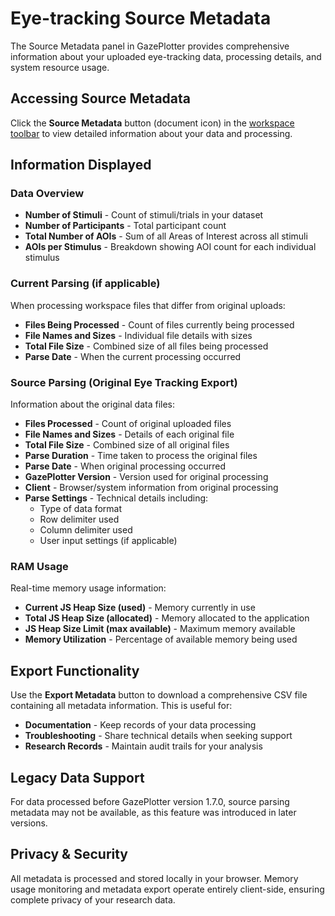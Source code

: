 # Eye-tracking Source Metadata

The Source Metadata panel in GazePlotter provides comprehensive information about your uploaded eye-tracking data, processing details, and system resource usage.

## Accessing Source Metadata

Click the **Source Metadata** button (document icon) in the [workspace toolbar](/basic/workspace/#workspace-toolbar) to view detailed information about your data and processing.

## Information Displayed

### Data Overview
- **Number of Stimuli** - Count of stimuli/trials in your dataset
- **Number of Participants** - Total participant count
- **Total Number of AOIs** - Sum of all Areas of Interest across all stimuli
- **AOIs per Stimulus** - Breakdown showing AOI count for each individual stimulus

### Current Parsing (if applicable)
When processing workspace files that differ from original uploads:
- **Files Being Processed** - Count of files currently being processed
- **File Names and Sizes** - Individual file details with sizes
- **Total File Size** - Combined size of all files being processed
- **Parse Date** - When the current processing occurred

### Source Parsing (Original Eye Tracking Export)
Information about the original data files:
- **Files Processed** - Count of original uploaded files
- **File Names and Sizes** - Details of each original file
- **Total File Size** - Combined size of all original files
- **Parse Duration** - Time taken to process the original files
- **Parse Date** - When original processing occurred
- **GazePlotter Version** - Version used for original processing
- **Client** - Browser/system information from original processing
- **Parse Settings** - Technical details including:
  - Type of data format
  - Row delimiter used
  - Column delimiter used
  - User input settings (if applicable)

### RAM Usage
Real-time memory usage information:
- **Current JS Heap Size (used)** - Memory currently in use
- **Total JS Heap Size (allocated)** - Memory allocated to the application
- **JS Heap Size Limit (max available)** - Maximum memory available
- **Memory Utilization** - Percentage of available memory being used

## Export Functionality

Use the **Export Metadata** button to download a comprehensive CSV file containing all metadata information. This is useful for:
- **Documentation** - Keep records of your data processing
- **Troubleshooting** - Share technical details when seeking support
- **Research Records** - Maintain audit trails for your analysis

## Legacy Data Support

For data processed before GazePlotter version 1.7.0, source parsing metadata may not be available, as this feature was introduced in later versions.

## Privacy & Security

All metadata is processed and stored locally in your browser. Memory usage monitoring and metadata export operate entirely client-side, ensuring complete privacy of your research data. 